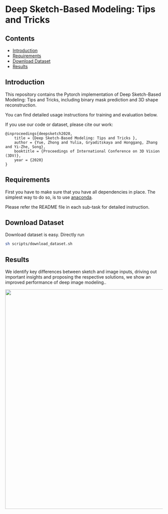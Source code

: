 # Deep Sketch-Based Modeling: Tips and Tricks 

## Contents

- [Introduction](#Introduction)
- [Requirements](#Requirements)
- [Download Dataset](#Download-Dataset)
- [Results](#Results)

## Introduction

This repository contains the Pytorch implementation of Deep Sketch-Based Modeling: Tips and Tricks, including binary mask prediction and 3D shape reconstruction. 

You can find detailed usage instructions for training and evaluation below.

 If you use our code or dataset, please cite our work:

    @inproceedings{deepsketch2020,
        title = {Deep Sketch-Based Modeling: Tips and Tricks },
        author = {Yue, Zhong and Yulia, Gryaditskaya and Honggang, Zhang and Yi-Zhe, Song},
        booktitle = {Proceedings of International Conference on 3D Vision (3DV)},
        year = {2020}
    }

## Requirements

First you have to make sure that you have all dependencies in place.
The simplest way to do so, is to use [anaconda](https://www.anaconda.com/). 

Please refer the README file in each sub-task for detailed instruction.

## Download Dataset

Download dataset is easy. Directly run

```bash
sh scripts/download_dataset.sh
```

## Results

We identify key differences between sketch and image inputs, driving out important insights and proposing the respective solutions, we show an improved performance of deep image modeling..

<img src="img/tease.gif" width="700">


